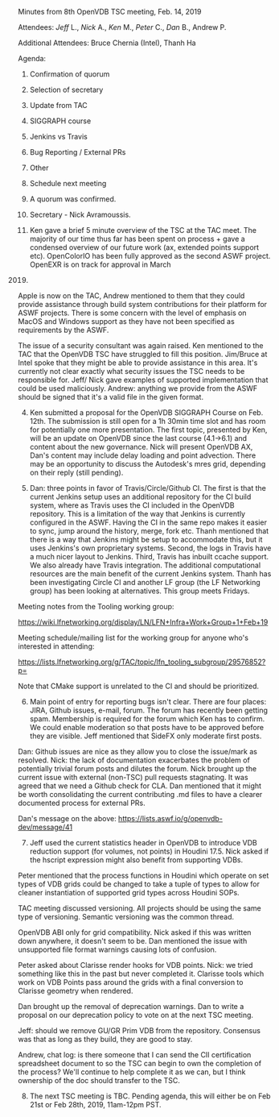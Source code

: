 Minutes from 8th OpenVDB TSC meeting, Feb. 14, 2019

Attendees: *Jeff* L., *Nick* A., *Ken* M., *Peter* C., *Dan* B., Andrew P.

Additional Attendees: Bruce Chernia (Intel), Thanh Ha

Agenda:

1) Confirmation of quorum
2) Selection of secretary
3) Update from TAC
4) SIGGRAPH course
5) Jenkins vs Travis
6) Bug Reporting / External PRs
7) Other
8) Schedule next meeting

1) A quorum was confirmed.

2) Secretary - Nick Avramoussis.

3) Ken gave a brief 5 minute overview of the TSC at the TAC meet. The majority
of our time thus far has been spent on process + gave a condensed overview of our
future work (ax, extended points support etc). OpenColorIO has been fully
approved as the second ASWF project. OpenEXR is on track for approval in March
2019.

Apple is now on the TAC, Andrew mentioned to them that they could provide
assistance through build system contributions for their platform for ASWF
projects. There is some concern with the level of emphasis on MacOS and Windows
support as they have not been specified as requirements by the ASWF.

The issue of a security consultant was again raised. Ken mentioned to the TAC
that the OpenVDB TSC have struggled to fill this position. Jim/Bruce at Intel
spoke that they might be able to provide assistance in this area. It's currently
not clear exactly what security issues the TSC needs to be responsible for. Jeff/
Nick gave examples of supported implementation that could be used maliciously.
Andrew: anything we provide from the ASWF should be signed that it's a valid file
in the given format.

4) Ken submitted a proposal for the OpenVDB SIGGRAPH Course on Feb. 12th. The
submission is still open for a 1h 30min time slot and has room for potentially
one more presentation. The first topic, presented by Ken, will be an update on
OpenVDB since the last course (4.1->6.1) and content about the new governance.
Nick will present OpenVDB AX, Dan's content may include delay loading and point
advection. There may be an opportunity to discuss the Autodesk's mres grid,
depending on their reply (still pending).

5) Dan: three points in favor of Travis/Circle/Github CI. The first is that the
current Jenkins setup uses an additional repository for the CI build system,
where as Travis uses the CI included in the OpenVDB repository. This is a
limitation of the way that Jenkins is currently configured in the ASWF. Having
the CI in the same repo makes it easier to sync, jump around the history, merge,
fork etc. Thanh mentioned that there is a way that Jenkins might be setup to
accommodate this, but it uses Jenkins's own proprietary systems. Second, the
logs in Travis have a much nicer layout to Jenkins. Third, Travis has inbuilt
ccache support. We also already have Travis integration. The additional
computational resources are the main benefit of the current Jenkins system.
Thanh has been investigating Circle CI and another LF group (the LF Networking
group) has been looking at alternatives. This group meets Fridays.

Meeting notes from the Tooling working group:

https://wiki.lfnetworking.org/display/LN/LFN+Infra+Work+Group+1+Feb+19

Meeting schedule/mailing list for the working group for anyone who's interested
in attending:

https://lists.lfnetworking.org/g/TAC/topic/lfn_tooling_subgroup/29576852?p=

Note that CMake support is unrelated to the CI and should be prioritized.

6) Main point of entry for reporting bugs isn't clear. There are four places:
JIRA, Github issues, e-mail, forum. The forum has recently been getting spam.
Membership is required for the forum which Ken has to confirm. We could enable
moderation so that posts have to be approved before they are visible. Jeff
mentioned that SideFX only moderate first posts.

Dan: Github issues are nice as they allow you to close the issue/mark as resolved.
Nick: the lack of documentation exacerbates the problem of potentially trivial
forum posts and dilutes the forum. Nick brought up the current issue with external
(non-TSC) pull requests stagnating. It was agreed that we need a Github check for
CLA. Dan mentioned that it might be worth consolidating the current contributing
.md files to have a clearer documented process for external PRs.

Dan's message on the above: https://lists.aswf.io/g/openvdb-dev/message/41

7) Jeff used the current statistics header in OpenVDB to introduce VDB reduction
support (for volumes, not points) in Houdini 17.5. Nick asked if the hscript
expression might also benefit from supporting VDBs.

Peter mentioned that the process functions in Houdini which operate on set types
of VDB grids could be changed to take a tuple of types to allow for cleaner
instantiation of supported grid types across Houdini SOPs.

TAC meeting discussed versioning. All projects should be using the same type of
versioning. Semantic versioning was the common thread.

OpenVDB ABI only for grid compatibility. Nick asked if this was written down
anywhere, it doesn't seem to be. Dan mentioned the issue with unsupported file
format warnings causing lots of confusion.

Peter asked about Clarisse render hooks for VDB points. Nick: we tried something
like this in the past but never completed it. Clarisse tools which work on
VDB Points pass around the grids with a final conversion to Clarisse geometry
when rendered.

Dan brought up the removal of deprecation warnings. Dan to write a proposal on
our deprecation policy to vote on at the next TSC meeting.

Jeff: should we remove GU/GR Prim VDB from the repository. Consensus was that as
long as they build, they are good to stay.

Andrew, chat log: is there someone that I can send the CII certification
spreadsheet document to so the TSC can begin to own the completion of the process?
We'll continue to help complete it as we can, but I think ownership of the doc
should transfer to the TSC.

8) The next TSC meeting is TBC. Pending agenda, this will either be on Feb 21st
or Feb 28th, 2019, 11am-12pm PST.
